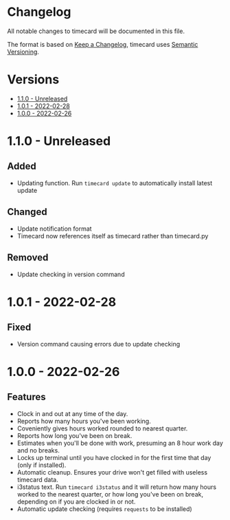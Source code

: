 # Changelog <!-- omit in toc -->
All notable changes to timecard will be documented in this file.

The format is based on [Keep a Changelog](https://keepachangelog.com/en/1.0.0/),
timecard uses [Semantic Versioning](https://semver.org/spec/v2.0.0.html).

# Versions <!-- omit in toc -->

- [1.1.0 - Unreleased](#110---unreleased)
- [1.0.1 - 2022-02-28](#101---2022-02-28)
- [1.0.0 - 2022-02-26](#100---2022-02-26)

# 1.1.0 - Unreleased

## Added <!-- omit in toc -->
- Updating function. Run `timecard update` to automatically install latest update

## Changed <!-- omit in toc -->
- Update notification format
- Timecard now references itself as timecard rather than timecard.py

## Removed <!-- omit in toc -->
- Update checking in version command



# 1.0.1 - 2022-02-28

## Fixed <!-- omit in toc -->
- Version command causing errors due to update checking



# 1.0.0 - 2022-02-26

## Features <!-- omit in toc -->
- Clock in and out at any time of the day.
- Reports how many hours you've been working.
- Coveniently gives hours worked rounded to nearest quarter.
- Reports how long you've been on break.
- Estimates when you'll be done with work, presuming an 8 hour work day and no breaks.
- Locks up terminal until you have clocked in for the first time that day (only if installed).
- Automatic cleanup. Ensures your drive won't get filled with useless timecard data.
- i3status text. Run `timecard i3status` and it will return how many hours worked to the nearest quarter, or how long you've been on break, depending on if you are clocked in or not.
- Automatic update checking (requires `requests` to be installed)